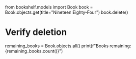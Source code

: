 from bookshelf.models import Book
book = Book.objects.get(title="Nineteen Eighty-Four")
book.delete()
# Verify deletion
remaining_books = Book.objects.all()
print(f"Books remaining: {remaining_books.count()}")